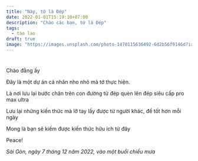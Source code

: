 ```yaml
---
title: "Này, tớ là Đép"
date: 2022-01-01T15:19:10+07:00
description: "Chào các bạn, tớ là Đép"
tags:
  - tào lao
draft: true
image: "https://images.unsplash.com/photo-1470115636492-6d2b56f9146d?ixlib=rb-4.0.3&ixid=MnwxMjA3fDB8MHxwaG90by1wYWdlfHx8fGVufDB8fHx8&auto=format&fit=crop&w=1170&q=80"
---
```


#

Chào đằng ấy

Đây là một dự án cá nhân nho nhỏ mà tớ thực hiện.

Là nơi lưu lại bước chân trên con đường từ đép quèn lên đép siêu cấp pro max ultra

Lưu lại những kiến thức mà lỡ tay lấy được từ người khác, để tốt hơn mỗi ngày

Mong là bạn sẽ kiếm được kiến thức hữu ích từ đây

Peace!

_Sài Gòn, ngày 7 tháng 12 năm 2022, vào một buổi chiều mưa_
